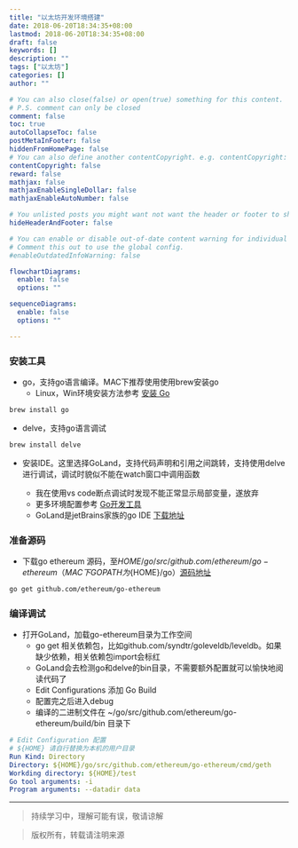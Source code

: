 ```yaml
---
title: "以太坊开发环境搭建"
date: 2018-06-20T18:34:35+08:00
lastmod: 2018-06-20T18:34:35+08:00
draft: false
keywords: []
description: ""
tags: ["以太坊"]
categories: []
author: ""

# You can also close(false) or open(true) something for this content.
# P.S. comment can only be closed
comment: false
toc: true
autoCollapseToc: false
postMetaInFooter: false
hiddenFromHomePage: false
# You can also define another contentCopyright. e.g. contentCopyright: "This is another copyright."
contentCopyright: false
reward: false
mathjax: false
mathjaxEnableSingleDollar: false
mathjaxEnableAutoNumber: false

# You unlisted posts you might want not want the header or footer to show
hideHeaderAndFooter: false

# You can enable or disable out-of-date content warning for individual post.
# Comment this out to use the global config.
#enableOutdatedInfoWarning: false

flowchartDiagrams:
  enable: false
  options: ""

sequenceDiagrams: 
  enable: false
  options: ""

---
```


### 安装工具
* go，支持go语言编译。MAC下推荐使用使用brew安装go
    * Linux，Win环境安装方法参考 [安装 Go][installgo]

```sh
brew install go
```

* delve，支持go语言调试

```sh
brew install delve
``` 

* 安装IDE。这里选择GoLand，支持代码声明和引用之间跳转，支持使用delve进行调试，调试时貌似不能在watch窗口中调用函数

    * 我在使用vs code断点调试时发现不能正常显示局部变量，遂放弃
    * 更多环境配置参考 [Go开发工具][installide]
    * GoLand是jetBrains家族的go IDE [下载地址][goland]

### 准备源码
* 下载go ethereum 源码，至${HOME}/go/src/github.com/ethereum/go-ethereum（MAC下GOPATH为${HOME}/go）[源码地址][goethereum]

```sh
go get github.com/ethereum/go-ethereum
```
### 编译调试
* 打开GoLand，加载go-ethereum目录为工作空间
    * go get 相关依赖包，比如github.com/syndtr/goleveldb/leveldb。如果缺少依赖，相关依赖包import会标红
    * GoLand会去检测go和delve的bin目录，不需要额外配置就可以愉快地阅读代码了
    * Edit Configurations 添加 Go Build
    * 配置完之后进入debug
    * 编译的二进制文件在 ~/go/src/github.com/ethereum/go-ethereum/build/bin 目录下

```yaml
# Edit Configuration 配置
# ${HOME} 请自行替换为本机的用户目录
Run Kind: Directory
Directory: ${HOME}/go/src/github.com/ethereum/go-ethereum/cmd/geth
Workding directory: ${HOME}/test
Go tool arguments: -i
Program arguments: --datadir data
```
---
> 持续学习中，理解可能有误，敬请谅解

> 版权所有，转载请注明来源

[installide]: https://github.com/astaxie/build-web-application-with-golang/blob/master/zh/01.4.md
[installgo]: https://github.com/astaxie/build-web-application-with-golang/blob/master/zh/01.1.md
[goland]: https://www.jetbrains.com/go/
[goethereum]: https://github.com/ethereum/go-ethereum
